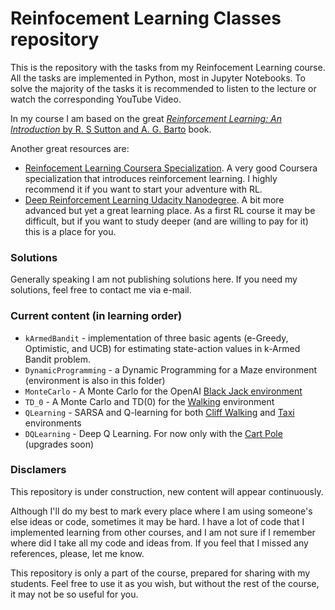 # Reinfocement Learning Classes repository
This is the repository with the tasks from my Reinfocement Learning course. All the tasks are implemented in Python, most in Jupyter Notebooks. To solve the majority of the tasks it is recommended to listen to the lecture or watch the corresponding YouTube Video.

In my course I am based on the great [*Reinforcement Learning: An Introduction* by R. S Sutton and A. G. Barto]( http://incompleteideas.net/book/the-book.html) book.

Another great resources are:
- [Reinfocement Learning Coursera Specialization](https://www.coursera.org/specializations/reinforcement-learning). A very good Coursera specialization that introduces reinforcement learning. I highly recommend it if you want to start your adventure with RL.
- [Deep Reinforcement Learning Udacity Nanodegree](https://www.udacity.com/course/deep-reinforcement-learning-nanodegree--nd893). A bit more advanced but yet a great learning place. As a first RL course it may be difficult, but if you want to study deeper (and are willing to pay for it) this is a place for you.

### Solutions
Generally speaking I am not publishing solutions here. If you need my solutions, feel free to contact me via e-mail.

### Current content (in learning order)
- `kArmedBandit` - implementation of three basic agents (e-Greedy, Optimistic, and UCB) for estimating state-action values in k-Armed Bandit problem.
- `DynamicProgramming` - a Dynamic Programming for a Maze environment (environment is also in this folder)
- `MonteCarlo` - A Monte Carlo for the OpenAI [Black Jack environment](https://www.gymlibrary.dev/environments/toy_text/blackjack/)
- `TD_0` - A Monte Carlo and TD(0) for the [Walking](https://github.com/PrzemekSekula/gym-walking) environment
- `QLearning` - SARSA and Q-learning for both [Cliff Walking](https://www.gymlibrary.dev/environments/toy_text/cliff_walking/) and [Taxi](https://www.gymlibrary.dev/environments/toy_text/taxi/) environments
- `DQLearning` - Deep Q Learning. For now only with the [Cart Pole](https://www.gymlibrary.dev/environments/classic_control/cart_pole/) (upgrades soon)





### Disclamers 
This repository is under construction, new content will appear continuously. 

Although I'll do my best to mark every place where I am using someone's else ideas or code, sometimes it may be hard. I have a lot of code that I implemented learning from other courses, and I am not sure if I remember where did I take all my code and ideas from. If you feel that I missed any references, please, let me know.

This repository is only a part of the course, prepared for sharing with my students. Feel free to use it as you wish, but without the rest of the course, it may not be so useful for you.
